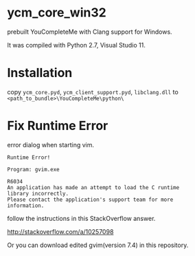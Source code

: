 ycm_core_win32
==============

prebuilt YouCompleteMe with Clang support for Windows.

It was compiled with Python 2.7, Visual Studio 11.


Installation
=============

copy `ycm_core.pyd`, `ycm_client_support.pyd`, `libclang.dll` to `<path_to_bundle>\YouCompleteMe\python\`


Fix Runtime Error
==================


error dialog when starting vim.
```
Runtime Error!

Program: gvim.exe

R6034
An application has made an attempt to load the C runtime
library incorrectly.
Please contact the application's support team for more
information.
```

follow the instructions in this StackOverflow answer.

http://stackoverflow.com/a/10257098

Or you can download edited gvim(version 7.4) in this repository.
